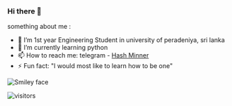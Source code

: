 ### Hi there  👋


something about me :

- 🔭 I’m 1st year Engineering Student in university of peradeniya, sri lanka 
- 🌱 I’m currently learning python 
- 📫 How to reach me: telegram - [Hash Minner](https://t.me/kinu6)
- ⚡ Fun fact: "I would most like to learn how to be one"

<img src="https://github-readme-stats.vercel.app/api?username=kalanakt&&show_icons=true&title_color=ffffff&icon_color=bb2acf&text_color=daf7dc&bg_color=08088A" alt="Smiley face">

![visitors](https://visitor-badge.glitch.me/badge?page_id=kalanakt/kalanakts)
